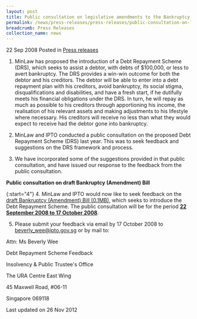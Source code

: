 ```yaml
---
layout: post
title: Public consultation on legislative amendments to the Bankruptcy Act in in relation to the Debt Repayment Scheme
permalink: /news/press-releases/press-releases/public-consultation-on-legislative-amendments-to-the-bankruptcy-act-in-in-relation-to-the-debt
breadcrumb: Press Releases
collection_name: news
---
```



22 Sep 2008 Posted in [Press releases](/news/press-releases)

1. MinLaw has proposed the introduction of a Debt Repayment Scheme (DRS), which seeks to assist a debtor, with debts of $100,000, or less to avert bankruptcy. The DRS provides a win-win outcome for both the debtor and his creditors. The debtor will be able to enter into a debt repayment plan with his creditors, avoid bankruptcy, its social stigma, disqualifications and disabilities, and have a fresh start, if he dutifully meets his financial obligations under the DRS. In turn, he will repay as much as possible to his creditors through apportioning his income, the realisation of his relevant assets and making adjustments to his lifestyle where necessary. His creditors will receive no less than what they would expect to receive had the debtor gone into bankruptcy.

2. MinLaw and IPTO conducted a public consultation on the proposed Debt Repayment Scheme (DRS) last year. This was to seek feedback and suggestions on the DRS framework and process.

3. We have incorporated some of the suggestions provided in that public consultation, and have issued our response to the feedback from the public consultation.

**Public consultation on draft Bankruptcy (Amendment) Bill**

{:start="4"}
4. MinLaw and IPTO would now like to seek feedback on the [draft Bankruptcy (Amendment) Bill (0.1MB)](/files/news/press-releases/2008/09/linkclick7192.pdf), which seeks to introduce the Debt Repayment Scheme. The public consultation will be for the period **<u>22 September 2008 to 17 October 2008</u>**.



5. Please submit your feedback via email by 17 October 2008 to <beverly_wee@ipto.gov.sg> or by mail to:

<p class="address-centered">Attn: Ms Beverly Wee</p>
<p class="address-centered">Debt Repayment Scheme Feedback</p>
<p class="address-centered">Insolvency & Public Trustee's Office</p>
<p class="address-centered">The URA Centre East Wing</p>
<p class="address-centered">45 Maxwell Road, #06-11</p>
<p class="address-centered">Singapore 069118</p>

<p class="right-side-updated">Last updated on 26 Nov 2012</p>


